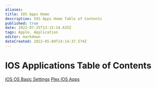 ```yaml
---
aliases: 
title: IOS Apps Home
description: IOS Apps Home Table of Contents
published: true
date: 2022-07-25T13:15:14.635Z
tags: Apple, Application
editor: markdown
dateCreated: 2022-05-09T14:14:37.574Z
---
```

# IOS Applications Table of Contents

[IOS OS Basic Settings](https://wiki.commsnet.org/en/Applications/Mobile_Applications/IOS_Apps/Basic_Settings)
[Plex IOS Apps](https://wiki.commsnet.org/en/Applications/Mobile_Applications/IOS_Apps/Plex)